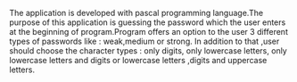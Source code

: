 The application is developed with pascal programming language.The purpose of this application is guessing the password which the user enters at the beginning of program.Program offers an option to the user 3 different types of passwords like : weak,medium or strong. In addition to that ,user should choose the character types : only digits, only lowercase letters, only lowercase letters and digits or lowercase letters ,digits and uppercase letters.
